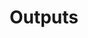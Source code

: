 ---
layout: default
title: Outputs
parent: Reference
has_children: true
nav_order: 2
grand_parent: nAttrMon docs
---